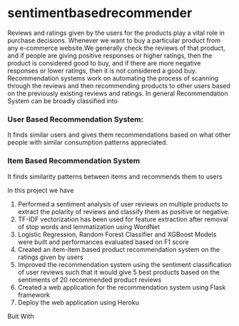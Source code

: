 # sentimentbasedrecommender
Reviews and ratings given by the users for the products play a vital role in purchase decisions. Whenever we want to buy a particular product from any e-commerce website.We generally check the reviews of that product, and if people are giving positive responses or higher ratings, then the product is considered good to buy, and if there are more negative responses or lower ratings, then it is not considered a good buy. Recommendation systems work on automating the process of scanning through the reviews and then recommending products to other users based on the previously existing reviews and ratings. 
In general Recommendation System can be broadly classified into 
  ### User Based Recommendation System: 
It finds similar users and gives them recommendations based on what other people with similar consumption patterns appreciated.
  ### Item Based Recommendation System
 It finds similarity patterns between items and recommends them to users 
 
 In this project we have <br> 
1. Performed a sentiment analysis of user reviews on multiple products to extract the polarity of reviews and classify them as positive or negative.
2. TF-IDF vectorization has been used for feature extraction after removal of stop words and lemmatization using WordNet
3. Logistic Regression, Random Forest Classifier and XGBoost Models were built and performances evaluated based on F1 score
4. Created an item-item based product recommendation system on the ratings given by users
5. Improved the recommendation system using the sentiment classification of user reviews such that it would give 5 best products based on the sentiments of 20 recommended product reviews
6. Created a web application for the recommendation system using Flask framework
7. Deploy the web application using Heroku

Buit With<br>



   
   
   
